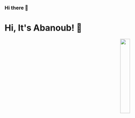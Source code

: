 

### Hi there 👋





# Hi, It's Abanoub! 👋
<img src="https://github.com/Abanoub-Asaad/Abanoub/blob/main/abanoub_image.png" align="right" width="25%"/>

